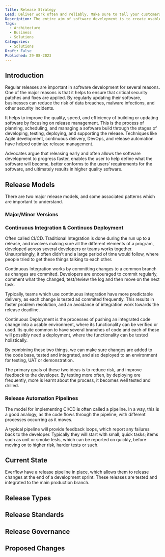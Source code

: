 ```yaml
---
Title: Release Strategy
Lead: Deliver work often and reliably. Make sure to tell your customers!
Description: The entire aim of software development is to create usable features in apps and get them to your customers.
Tags:
  - Architecture
  - Business
  - Solutions
Categories: 
  - Solutions
Draft: False
Published: 29-08-2023
---
```


## Introduction

Regular releases are important in software development for several reasons. One of the major reasons is that it helps to ensure that critical security patches and fixes are applied. By regularly updating their software, businesses can reduce the risk of data breaches, malware infections, and other security incidents.

It helps to improve the quality, speed, and efficiency of building or updating software by focusing on release management. This is the process of planning, scheduling, and managing a software build through the stages of developing, testing, deploying, and supporting the release. Techniques like Agile development, continuous delivery, DevOps, and release automation have helped optimize release management.

Advocates argue that releasing early and often allows the software development to progress faster, enables the user to help define what the software will become, better conforms to the users’ requirements for the software, and ultimately results in higher quality software.

## Release Models

There are two major release models, and some associated patterns which are important to understand.

### Major/Minor Versions

### Continuous Integration & Continuos Deployment

Often called CI/CD. Traditional Integration is done during the run up to a release, and involves making sure all the different elements of a program, developed across several developers or teams works together. Unsurprisingly, it often didn't and a large period of time would follow, where people tried to get these things talking to each other.

Continuous Integration works by committing changes to a common branch as changes are commited. Developers are encouraged to commit regularly, comment what they changed, test/review the log and then move on the next task.

Typically, teams which use continuous integration have more predictable delivery, as each change is tested ad commited frequently. This results in faster problem resolution, and an avoidance of integration work towards the release deadline.

Continuous Deployment is the processes of pushing an integrated code change into a usable environment, where its functionality can be verified or used. Its quite common to have several branches of code and each of these will possibly need a deployment, where the functionality can be tested holistically.

By combining these two things, we can make sure changes are added to the code base, tested and integrated, and also deployed to an environment for testing, UAT or demonstration.

The primary goals of these two ideas is to reduce risk, and improve feedback to the developer. By testing more often, by deploying ore frequently, more is learnt about the process, it becomes well tested and drilled.

### Release Automation Pipelines

The model for implementing CI/CD is often called a pipeline. In a way, this is a good analogy, as the code flows through the pipeline, with different processes occurring as it moves.

A typical pipeline will provide feedback loops, which report any failures back to the developer. Typically they will start with small, quick tasks; items such as unit or smoke tests, which can be reported on quickly, before moving on to higher risk, harder tests or such.

## Current State

Everflow have a release pipeline in place, which allows them to release changes at the end of a development sprint. These releases are tested and integrated to the main production branch.

## Release Types

## Release Standards

## Release Governance

## Proposed Changes
